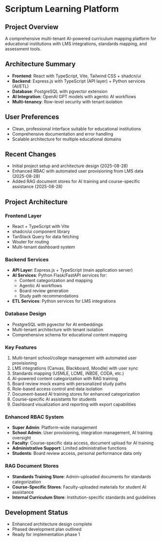 # Scriptum Learning Platform

## Project Overview
A comprehensive multi-tenant AI-powered curriculum mapping platform for educational institutions with LMS integrations, standards mapping, and assessment tools.

## Architecture Summary
- **Frontend**: React with TypeScript, Vite, Tailwind CSS + shadcn/ui
- **Backend**: Express.js with TypeScript (API layer) + Python services (AI/ETL)
- **Database**: PostgreSQL with pgvector extension
- **AI Integration**: OpenAI GPT models with agentic AI workflows
- **Multi-tenancy**: Row-level security with tenant isolation

## User Preferences
- Clean, professional interface suitable for educational institutions
- Comprehensive documentation and error handling
- Scalable architecture for multiple educational domains

## Recent Changes
- Initial project setup and architecture design (2025-08-28)
- Enhanced RBAC with automated user provisioning from LMS data (2025-08-28)
- Added RAG document stores for AI training and course-specific assistance (2025-08-28)

## Project Architecture
### Frontend Layer
- React + TypeScript with Vite
- shadcn/ui component library
- TanStack Query for data fetching
- Wouter for routing
- Multi-tenant dashboard system

### Backend Services
- **API Layer**: Express.js + TypeScript (main application server)
- **AI Services**: Python Flask/FastAPI services for:
  - Content categorization and mapping
  - Agentic AI workflows
  - Board review generation
  - Study path recommendations
- **ETL Services**: Python services for LMS integrations

### Database Design
- PostgreSQL with pgvector for AI embeddings
- Multi-tenant architecture with tenant isolation
- Comprehensive schema for educational content mapping

### Key Features
1. Multi-tenant school/college management with automated user provisioning
2. LMS integrations (Canvas, Blackboard, Moodle) with user sync
3. Standards mapping (USMLE, LCME, iNBDE, CODA, etc.)
4. AI-powered content categorization with RAG training
5. Board review mock exams with personalized study paths
6. Role-based access control and data isolation
7. Document-based AI training stores for enhanced categorization
8. Course-specific AI assistants for students
9. Dashboard visualization and reporting with export capabilities

### Enhanced RBAC System
- **Super Admin**: Platform-wide management
- **School Admin**: User provisioning, integration management, AI training oversight
- **Faculty**: Course-specific data access, document upload for AI training
- **Administrative Support**: Limited administrative functions
- **Students**: Board review access, personal performance data only

### RAG Document Stores
- **Standards Training Store**: Admin-uploaded documents for standards categorization
- **Course-Specific Stores**: Faculty-uploaded materials for student AI assistance
- **Internal Curriculum Store**: Institution-specific standards and guidelines

## Development Status
- Enhanced architecture design complete
- Phased development plan outlined
- Ready for implementation phase 1
